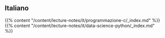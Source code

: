 ## Italiano

{{% content "/content/lecture-notes/it/programmazione-c/_index.md" %}}
{{% content "/content/lecture-notes/it/data-science-python/_index.md" %}}

